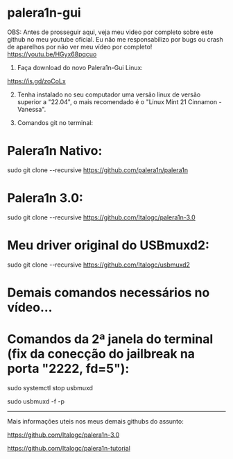 # palera1n-gui


OBS:
Antes de prosseguir aqui, veja meu video por completo sobre este github no meu youtube oficial.
Eu não me responsabilizo por bugs ou crash de aparelhos por não ver meu vídeo por completo!
https://youtu.be/HGyx68pqcuo


1) Faça download do novo Palera1n-Gui Linux:

https://is.gd/zoCoLx


2) Tenha instalado no seu computador uma versão linux de versão superior a "22.04", o mais recomendado é o "Linux Mint 21 Cinnamon - Vanessa".


3) Comandos git no terminal:

# Palera1n Nativo:
sudo git clone --recursive https://github.com/palera1n/palera1n

# Palera1n 3.0:
sudo git clone --recursive https://github.com/Italogc/palera1n-3.0

# Meu driver original do USBmuxd2:
sudo git clone --recursive https://github.com/Italogc/usbmuxd2


# Demais comandos necessários no vídeo...


# Comandos da 2ª janela do terminal (fix da conecção do jailbreak na porta "2222, fd=5"):

sudo systemctl stop usbmuxd

sudo usbmuxd -f -p

-----------------------------------------------------------------------------------------------------------------------

Mais informações uteis nos meus demais githubs do assunto:

https://github.com/Italogc/palera1n-3.0

https://github.com/Italogc/palera1n-tutorial





